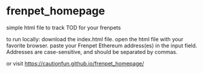# frenpet_homepage
simple html file to track TOD for your frenpets

to run locally:
download the index.html file.
open the html file with your favorite browser.
paste your Frenpet Ethereum address(es) in the input field. Addresses are case-sensitive, and should be separated by commas.

or visit https://cautionfun.github.io/frenpet_homepage/
